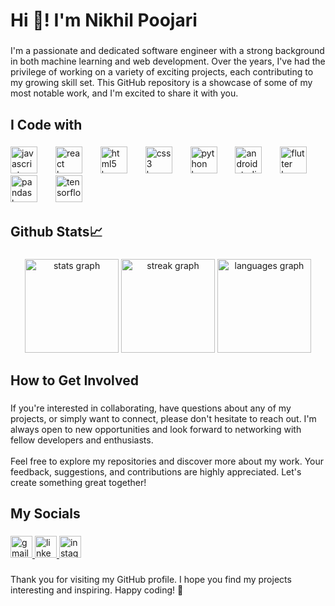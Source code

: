 <h1 align="left">Hi 👋! I'm Nikhil Poojari</h1>

###

<p align="left">I'm a passionate and dedicated software engineer with a strong background in both machine learning and web development. Over the years, I've had the privilege of working on a variety of exciting projects, each contributing to my growing skill set. This GitHub repository is a showcase of some of my most notable work, and I'm excited to share it with you.</p>

###

<h2 align="left">I Code with</h2>

###

<div align="left">
  <img src="https://cdn.jsdelivr.net/gh/devicons/devicon/icons/javascript/javascript-original.svg" height="43" alt="javascript logo"  />
  <img width="21" />
  <img src="https://cdn.jsdelivr.net/gh/devicons/devicon/icons/react/react-original.svg" height="43" alt="react logo"  />
  <img width="21" />
  <img src="https://cdn.jsdelivr.net/gh/devicons/devicon/icons/html5/html5-original.svg" height="43" alt="html5 logo"  />
  <img width="21" />
  <img src="https://cdn.jsdelivr.net/gh/devicons/devicon/icons/css3/css3-original.svg" height="43" alt="css3 logo"  />
  <img width="21" />
  <img src="https://cdn.jsdelivr.net/gh/devicons/devicon/icons/python/python-original.svg" height="43" alt="python logo"  />
  <img width="21" />
  <img src="https://cdn.jsdelivr.net/gh/devicons/devicon/icons/androidstudio/androidstudio-original.svg" height="43" alt="androidstudio logo"  />
  <img width="21" />
  <img src="https://cdn.jsdelivr.net/gh/devicons/devicon/icons/flutter/flutter-original.svg" height="43" alt="flutter logo"  />
  <img width="21" />
  <img src="https://cdn.jsdelivr.net/gh/devicons/devicon/icons/pandas/pandas-original.svg" height="43" alt="pandas logo"  />
  <img width="21" />
  <img src="https://cdn.jsdelivr.net/gh/devicons/devicon/icons/tensorflow/tensorflow-original.svg" height="43" alt="tensorflow logo"  />
</div>

###

<h2 align="left">Github Stats📈</h2>

###

<div align="center">
  <img src="https://github-readme-stats.vercel.app/api?username=poojarinikhil&hide_title=false&hide_rank=false&show_icons=true&include_all_commits=true&count_private=true&disable_animations=false&theme=dracula&locale=en&hide_border=false" height="150" alt="stats graph"  />
  <img src="https://streak-stats.demolab.com?user=poojarinikhil&locale=en&mode=daily&theme=dracula&hide_border=false&border_radius=5" height="150" alt="streak graph"  />
  <img src="https://github-readme-stats.vercel.app/api/top-langs?username=poojarinikhil&locale=en&hide_title=false&layout=compact&card_width=320&langs_count=5&theme=dracula&hide_border=false" height="150" alt="languages graph"  />
</div>


<h2 align="left">How to Get Involved</h2>

###

<p align="left">If you're interested in collaborating, have questions about any of my projects, or simply want to connect, please don't hesitate to reach out. I'm always open to new opportunities and look forward to networking with fellow developers and enthusiasts.<br><br>Feel free to explore my repositories and discover more about my work. Your feedback, suggestions, and contributions are highly appreciated. Let's create something great together!</p>

###

<h2 align="left">My Socials</h2>

###

<div align="left">
  <a href="poojarinikhil01@gmail.com" target="_blank">
    <img src="https://img.shields.io/static/v1?message=Gmail&logo=gmail&label=&color=D14836&logoColor=white&labelColor=&style=for-the-badge" height="35" alt="gmail logo"  />
  </a>
  <a href="https://www.linkedin.com/in/nikhil-poojari-b89103225/" target="_blank">
    <img src="https://img.shields.io/static/v1?message=LinkedIn&logo=linkedin&label=&color=0077B5&logoColor=white&labelColor=&style=for-the-badge" height="35" alt="linkedin logo"  />
  </a>
  <a href="https://www.instagram.com/poojari.nikhil/?next=%2F" target="_blank">
    <img src="https://img.shields.io/static/v1?message=Instagram&logo=instagram&label=&color=E4405F&logoColor=white&labelColor=&style=for-the-badge" height="35" alt="instagram logo"  />
  </a>
</div>

###

<p align="left">Thank you for visiting my GitHub profile. I hope you find my projects interesting and inspiring. Happy coding! 🚀</p>

###
